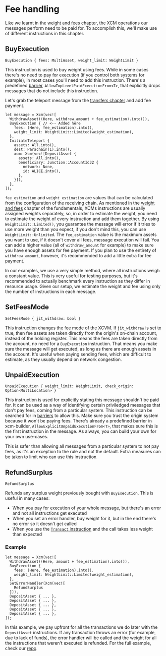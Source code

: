 # Fee handling

Like we learnt in the [weight and fees](../../fundamentals/weight_and_fees.md) chapter, the XCM operations our messages perform need to be paid for.
To accomplish this, we'll make use of different instructions in this chapter.

## BuyExecution

```rust,noplayground
BuyExecution { fees: MultiAsset, weight_limit: WeightLimit }
```

This instruction is used to buy weight using fees.
While in some cases there's no need to pay for execution (if you control both systems for example), in most cases you'll need to add this instruction.
There's a predefined [barrier](../../executor_config/index.md), `AllowTopLevelPaidExecutionFrom<T>`, that explicitly drops messages that do not include this instruction.

Let's grab the teleport message from the [transfers chapter](../transfers/teleports.md) and add fee payment.

```rust,noplayground
let message = Xcm(vec![
  WithdrawAsset((Here, withdraw_amount + fee_estimation).into()),
  BuyExecution { // <-- Added here
    fees: (Here, fee_estimation).into(),
    weight_limit: WeightLimit::Limited(weight_estimation),
  },
  InitiateTeleport {
    assets: All.into(),
    dest: Parachain(1).into(),
    xcm: Xcm(vec![DepositAsset {
      assets: All.into(),
      beneficiary: Junction::AccountId32 {
        network: None,
        id: ALICE.into(),
      },
    }]),
  },
]);
```

`fee_estimation` and `weight_estimation` are values that can be calculated from the configuration of the receiving chain.
As mentioned in the [weight and fees](../../fundamentals/weight_and_fees.md) chapter of the fundamentals, XCMs instructions are usually assigned weights separately, so, in order to estimate the weight, you need to estimate the weight of every instruction and add them together.
By using `WeightLimit::Limited()`, you guarantee the message will error if it tries to use more weight than you expect, if you don't mind this, you can use `WeightLimit::Unlimited`.
The `fee_estimation` value is the maximum assets you want to use, if it doesn't cover all fees, message execution will fail.
You can add a higher value (all of `withdraw_amount` for example) to make sure you have enough assets for fee payment.
If you plan to use the entirety of `withdraw_amount`, however, it's recommended to add a little extra for fee payment.

In our examples, we use a very simple method, where all instructions weigh a constant value.
This is very useful for testing purposes, but it's recommended to actually benchmark every instruction as they differ in resource usage.
Given our setup, we estimate the weight and fee using only the number of instructions in each message.

## SetFeesMode

```rust,noplayground
SetFeesMode { jit_withdraw: bool }
```

This instruction changes the fee mode of the XCVM.
If `jit_withdraw` is set to true, then fee assets are taken directly from the origin's on-chain account, instead of the holding register.
This means the fees are taken directly from the account, no need for a `BuyExecution` instruction.
That means you make sure the message will get executed, as long as there are enough assets in the account.
It's useful when paying sending fees, which are difficult to estimate, as they usually depend on network congestion.

## UnpaidExecution

```rust,noplayground
UnpaidExecution { weight_limit: WeightLimit, check_origin: Option<MultiLocation> }
```

This instruction is used for explicitly stating this message shouldn't be paid for.
It can be used as a way of identifying certain priviledged messages that don't pay fees, coming from a particular system.
This instruction can be searched for in [barriers](../../executor_config/index.md) to allow this.
Make sure you trust the origin system because it won't be paying fees.
There's already a predefined barrier in xcm-builder, `AllowExplicitUnpaidExecutionFrom<T>`, that makes sure this is the first instruction in the message.
As always, you can build your own for your own use-cases.

This is safer than allowing all messages from a particular system to not pay fees, as it's an exception to the rule and not the default.
Extra measures can be taken to limit who can use this instruction.

## RefundSurplus

```rust,noplayground
RefundSurplus
```

Refunds any surplus weight previously bought with `BuyExecution`.
This is useful in many cases:
- When you pay for execution of your whole message, but there's an error and not all instructions get executed
- When you set an error handler, buy weight for it, but in the end there's no error so it doesn't get called
- When you use the [`Transact` instruction](../transact.md) and the call takes less weight than expected

### Example

```rust,noplayground
let message = Xcm(vec![
  WithdrawAsset((Here, amount + fee_estimation).into()),
  BuyExecution {
    fees: (Here, fee_estimation).into(),
    weight_limit: WeightLimit::Limited(weight_estimation),
  },
  SetErrorHandler(Xcm(vec![
    RefundSurplus
  ])),
  DepositAsset { ... },
  DepositAsset { ... },
  DepositAsset { ... },
  DepositAsset { ... },
  DepositAsset { ... },
]);
```

In this example, we pay upfront for all the transactions we do later with the `DepositAsset` instructions.
If any transaction throws an error (for example, due to lack of funds), the error handler will be called and the weight for all the instructions that weren't executed is refunded.
For the full example, check our [repo](https://github.com/paritytech/xcm-docs).
